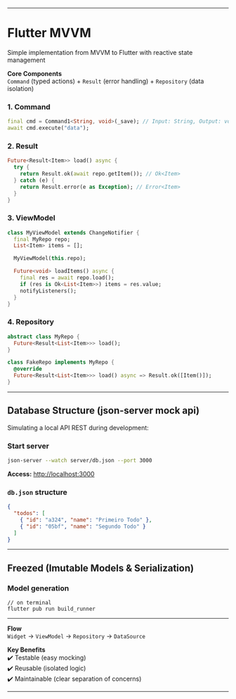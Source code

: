 
---

# Flutter MVVM

Simple implementation from MVVM to Flutter with reactive state management

**Core Components**  
`Command` (typed actions) + `Result` (error handling) + `Repository` (data isolation)

### 1. Command
```dart
final cmd = Command1<String, void>(_save); // Input: String, Output: void
await cmd.execute("data");
```

### 2. Result
```dart
Future<Result<Item>> load() async {
  try {
    return Result.ok(await repo.getItem()); // Ok<Item>
  } catch (e) {
    return Result.error(e as Exception); // Error<Item>
  }
}
```

### 3. ViewModel
```dart
class MyViewModel extends ChangeNotifier {
  final MyRepo repo;
  List<Item> items = [];

  MyViewModel(this.repo);

  Future<void> loadItems() async {
    final res = await repo.load();
    if (res is Ok<List<Item>>) items = res.value;
    notifyListeners();
  }
}
```

### 4. Repository
```dart
abstract class MyRepo {
  Future<Result<List<Item>>> load();
}

class FakeRepo implements MyRepo {
  @override
  Future<Result<List<Item>>> load() async => Result.ok([Item()]);
}
```
---
## Database Structure (json-server mock api)  

Simulating a local API REST during development:

### Start server  
```bash
json-server --watch server/db.json --port 3000
```
**Access:** [http://localhost:3000](http://localhost:3000)  

### `db.json` structure
```json
{
  "todos": [
    { "id": "a324", "name": "Primeiro Todo" },
    { "id": "05bf", "name": "Segundo Todo" }
  ]
}
```

---
## Freezed (Imutable Models & Serialization)
### Model generation
```
// on terminal
flutter pub run build_runner
```

--- 
**Flow**  
`Widget` → `ViewModel` → `Repository` → `DataSource`  

**Key Benefits**  
✔️ Testable (easy mocking)  
✔️ Reusable (isolated logic)  
✔️ Maintainable (clear separation of concerns)  

---
